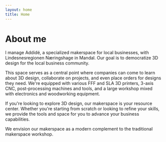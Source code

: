 ```yaml
---
layout: home
title: Home
---
```


# About me

I manage Addidé, a specialized makerspace for local businesses, with Lindesnesregionen Næringshage in Mandal. Our goal is to democratize 3D design for the local business community.

This space serves as a central point where companies can come to learn about 3D design, collaborate on projects, and even place orders for designs they need. We're equipped with various FFF and SLA 3D printers, 3-axis CNC, post-processing machines and tools, and a large workshop mixed with electronics and woodworking equipment.

If you're looking to explore 3D design, our makerspace is your resource center. Whether you're starting from scratch or looking to refine your skills, we provide the tools and space for you to advance your business capabilities.

We envision our makerspace as a modern complement to the traditional makerspace workshop.

